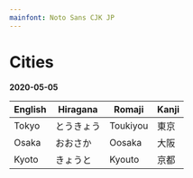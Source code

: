 ```yaml
---
mainfont: Noto Sans CJK JP
---
```


# Cities

**2020-05-05**

| English | Hiragana   | Romaji   | Kanji |
| ------- | --------   | -------- | ----- |
| Tokyo   | とうきょう | Toukiyou | 東京  |
| Osaka   | おおさか   | Oosaka   | 大阪  |
| Kyoto   | きょうと   | Kyouto   | 京都  |
